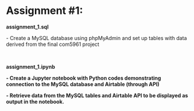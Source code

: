 # Assignment #1:
<p><b>assignment_1.sql</b></p>
<p>- Create a MySQL database using phpMyAdmin and set up tables with data derived from the final com5961 project</p>
<br>
<p><b>assignment_1.ipynb<b></p>
<p>- Create a Jupyter notebook with Python codes demonstrating connection to the MySQL database and Airtable (through API)</p>
<p>- Retrieve data from the MySQL tables and Airtable API to be displayed as output in the notebook.</p>
